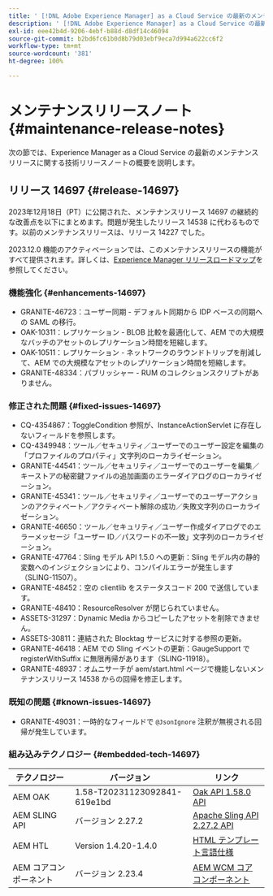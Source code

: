 ```yaml
---
title: ' [!DNL Adobe Experience Manager] as a Cloud Service の最新のメンテナンスリリースノート'
description: ' [!DNL Adobe Experience Manager] as a Cloud Service の最新のメンテナンスリリースノート'
exl-id: eee42b4d-9206-4ebf-b88d-d8df14c46094
source-git-commit: b2bd6fc61b0d8b79d03ebf9eca7d994a622cc6f2
workflow-type: tm+mt
source-wordcount: '381'
ht-degree: 100%

---
```


# メンテナンスリリースノート {#maintenance-release-notes}

次の節では、Experience Manager as a Cloud Service の最新のメンテナンスリリースに関する技術リリースノートの概要を説明します。

## リリース 14697 {#release-14697}

2023年12月18日（PT）に公開された、メンテナンスリリース 14697 の継続的な改善点を以下にまとめます。問題が発生したリリース 14538 に代わるものです。以前のメンテナンスリリースは、リリース 14227 でした。

2023.12.0 機能のアクティベーションでは、このメンテナンスリリースの機能がすべて提供されます。詳しくは、[Experience Manager リリースロードマップ](https://experienceleague.adobe.com/docs/experience-manager-release-information/aem-release-updates/update-releases-roadmap.html?lang=ja)を参照してください。

### 機能強化 {#enhancements-14697}

* GRANITE-46723：ユーザー同期 - デフォルト同期から IDP ベースの同期への SAML の移行。
* OAK-10311：レプリケーション - BLOB 比較を最適化して、AEM での大規模なバッチのアセットのレプリケーション時間を短縮します。
* OAK-10511：レプリケーション - ネットワークのラウンドトリップを削減して、AEM での大規模なアセットのレプリケーション時間を短縮します。
* GRANITE-48334：パブリッシャー - RUM のコレクションスクリプトがありません。

### 修正された問題 {#fixed-issues-14697}

* CQ-4354867：ToggleCondition 参照が、InstanceActionServlet に存在しないフィールドを参照します。
* CQ-4349948：ツール／セキュリティ／ユーザーでのユーザー設定を編集の「プロファイルのプロパティ」文字列のローカライゼーション。
* GRANITE-44541：ツール／セキュリティ／ユーザーでのユーザーを編集／キーストアの秘密鍵ファイルの追加画面のエラーダイアログのローカライゼーション。
* GRANITE-45341：ツール／セキュリティ／ユーザーでのユーザーアクションのアクティベート／アクティベート解除の成功／失敗文字列のローカライゼーション。
* GRANITE-46650：ツール／セキュリティ／ユーザー作成ダイアログでのエラーメッセージ「ユーザー ID／パスワードの不一致」文字列のローカライゼーション。
* GRANITE-47764：Sling モデル API 1.5.0 への更新：Sling モデル内の静的変数へのインジェクションにより、コンパイルエラーが発生します（SLING-11507）。
* GRANITE-48452：空の clientlib をステータスコード 200 で送信しています。
* GRANITE-48410：ResourceResolver が閉じられていません。
* ASSETS-31297：Dynamic Media からコピーしたアセットを削除できません。
* ASSETS-30811：連結された Blocktag サービスに対する参照の更新。
* GRANITE-46418：AEM での Sling イベントの更新：GaugeSupport で registerWithSuffix に無限再帰があります（SLING-11918）。
* GRANITE-48937：オムニサーチが aem/start.html ページで機能しないメンテナンスリリース 14538 からの回帰を修正します。

### 既知の問題 {#known-issues-14697}

* GRANITE-49031：一時的なフィールドで `@JsonIgnore` 注釈が無視される回帰が発生しています。

### 組み込みテクノロジー {#embedded-tech-14697}

| テクノロジー | バージョン | リンク |
|---|---|---|
| AEM OAK | 1.58-T20231123092841-619e1bd | [Oak API 1.58.0 API](https://www.javadoc.io/doc/org.apache.jackrabbit/oak-api/1.58.0/index.html) |
| AEM SLING API | バージョン 2.27.2 | [Apache Sling API 2.27.2 API](https://www.javadoc.io/doc/org.apache.sling/org.apache.sling.api/latest/index.html) |
| AEM HTL | Version 1.4.20-1.4.0 | [HTML テンプレート言語仕様](https://github.com/adobe/htl-spec) |
| AEM コアコンポーネント | バージョン 2.23.4 | [AEM WCM コアコンポーネント](https://github.com/adobe/aem-core-wcm-components) |
